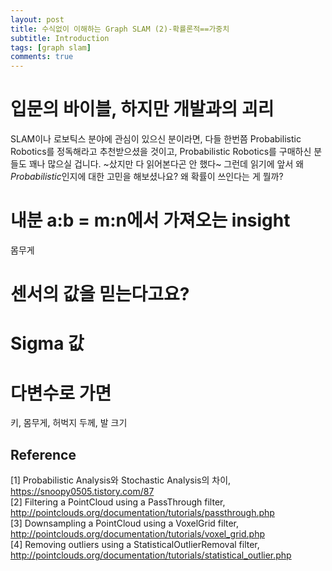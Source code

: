 ```yaml
---
layout: post
title: 수식없이 이해하는 Graph SLAM (2)-확률론적==가중치
subtitle: Introduction
tags: [graph slam]
comments: true
---
```


# 입문의 바이블, 하지만 개발과의 괴리

SLAM이나 로보틱스 분야에 관심이 있으신 분이라면, 다들 한번쯤 Probabilistic Robotics를 정독해라고 추천받으셨을 것이고, Probabilistic Robotics를 구매하신 분들도 꽤나 많으실 겁니다. ~샀지만 다 읽어본다곤 안 했다~ 그런데 읽기에 앞서 왜 *Probabilistic*인지에 대한 고민을 해보셨나요? 왜 확률이 쓰인다는 게 뭘까?

# 내분 a:b = m:n에서 가져오는 insight

몸무게



# 센서의 값을 믿는다고요?

# Sigma 값

# 다변수로 가면

키, 몸무게, 허벅지 두께, 발 크기



## Reference
[1] Probabilistic Analysis와 Stochastic Analysis의 차이, https://snoopy0505.tistory.com/87  <br/>
[2] Filtering a PointCloud using a PassThrough filter, http://pointclouds.org/documentation/tutorials/passthrough.php <br/>
[3] Downsampling a PointCloud using a VoxelGrid filter, http://pointclouds.org/documentation/tutorials/voxel_grid.php <br/>
[4] Removing outliers using a StatisticalOutlierRemoval filter, http://pointclouds.org/documentation/tutorials/statistical_outlier.php <br/>

